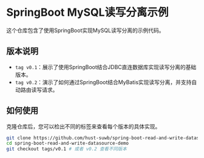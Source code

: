 # SpringBoot MySQL读写分离示例

这个仓库包含了使用SpringBoot实现MySQL读写分离的示例代码。

## 版本说明

- `tag v0.1`：展示了使用SpringBoot结合JDBC直连数据库实现读写分离的基础版本。
- `tag v0.2`：演示了如何通过SpringBoot结合MyBatis实现读写分离，并支持自动路由读写请求。

## 如何使用

克隆仓库后，您可以检出不同的标签来查看每个版本的具体实现。

```bash
git clone https://github.com/hust-suwb/spring-boot-read-and-write-datasource-demo.git
cd spring-boot-read-and-write-datasource-demo
git checkout tags/v0.1 # 或者 v0.2 查看不同版本